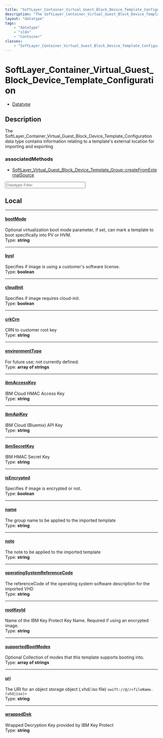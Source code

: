 ```yaml
---
title: "SoftLayer_Container_Virtual_Guest_Block_Device_Template_Configuration"
description: "The SoftLayer_Container_Virtual_Guest_Block_Device_Template_Configuration data type contains information relating to a t... "
layout: "datatype"
tags:
    - "datatype"
    - "sldn"
    - "Container"
classes:
    - "SoftLayer_Container_Virtual_Guest_Block_Device_Template_Configuration"
---
```


# SoftLayer_Container_Virtual_Guest_Block_Device_Template_Configuration
<div id='service-datatype'>
    <ul id='sldn-reference-tabs'>
        <li id='datatype'> <a href='/reference/datatypes/SoftLayer_Container_Virtual_Guest_Block_Device_Template_Configuration' >Datatype</a></li>
    </ul>
</div>

## Description 


The SoftLayer_Container_Virtual_Guest_Block_Device_Template_Configuration data type contains information relating to a template's external location for importing and exporting 


### associatedMethods

*  [SoftLayer_Virtual_Guest_Block_Device_Template_Group::createFromExternalSource](/reference/services/SoftLayer_Virtual_Guest_Block_Device_Template_Group/createFromExternalSource )





<!-- Filer BEGIN -->
<div class="view-filters">
        <div class="clearfix">
            <div class="search-input-box">
                <input placeholder="Datatype Filter" onkeyup="titleSearch(inputId='prop-input', divId='properties', elementClass='prop-row')" 
                    type="text" id="prop-input" value="" size="30" maxlength="128" class="form-text">
            </div>
        </div>
</div>
<!-- Filer END -->

<div id="properties" class="content">
<div id="localProperties" class="prop-content" >

## Local
<div class="prop-row">

-----
[bootMode]: #bootmode
#### [bootMode]

Optional virtualization boot mode parameter, if set, can mark a template to boot specifically into PV or HVM.   
<span class="type-label">Type: </span>**string**  



</div>
<div class="prop-row">

-----
[byol]: #byol
#### [byol]

Specifies if image is using a customer's software license.   
<span class="type-label">Type: </span>**boolean**  



</div>
<div class="prop-row">

-----
[cloudInit]: #cloudinit
#### [cloudInit]

Specifies if image requires cloud-init.   
<span class="type-label">Type: </span>**boolean**  



</div>
<div class="prop-row">

-----
[crkCrn]: #crkcrn
#### [crkCrn]

CRN to customer root key   
<span class="type-label">Type: </span>**string**  



</div>
<div class="prop-row">

-----
[environmentType]: #environmenttype
#### [environmentType]

For future use; not currently defined.   
<span class="type-label">Type: </span>**array of strings**  



</div>
<div class="prop-row">

-----
[ibmAccessKey]: #ibmaccesskey
#### [ibmAccessKey]

IBM Cloud HMAC Access Key   
<span class="type-label">Type: </span>**string**  



</div>
<div class="prop-row">

-----
[ibmApiKey]: #ibmapikey
#### [ibmApiKey]

IBM Cloud (Bluemix) API Key   
<span class="type-label">Type: </span>**string**  



</div>
<div class="prop-row">

-----
[ibmSecretKey]: #ibmsecretkey
#### [ibmSecretKey]

IBM HMAC Secret Key   
<span class="type-label">Type: </span>**string**  



</div>
<div class="prop-row">

-----
[isEncrypted]: #isencrypted
#### [isEncrypted]

Specifies if image is encrypted or not.   
<span class="type-label">Type: </span>**boolean**  



</div>
<div class="prop-row">

-----
[name]: #name
#### [name]
The group name to be applied to the imported template  
<span class="type-label">Type: </span>**string**  



</div>
<div class="prop-row">

-----
[note]: #note
#### [note]
The note to be applied to the imported template  
<span class="type-label">Type: </span>**string**  



</div>
<div class="prop-row">

-----
[operatingSystemReferenceCode]: #operatingsystemreferencecode
#### [operatingSystemReferenceCode]

The referenceCode of the operating system software description for the imported VHD   
<span class="type-label">Type: </span>**string**  



</div>
<div class="prop-row">

-----
[rootKeyId]: #rootkeyid
#### [rootKeyId]

Name of the IBM Key Protect Key Name. Required if using an encrypted image.   
<span class="type-label">Type: </span>**string**  



</div>
<div class="prop-row">

-----
[supportedBootModes]: #supportedbootmodes
#### [supportedBootModes]

Optional Collection of modes that this template supports booting into.   
<span class="type-label">Type: </span>**array of strings**  



</div>
<div class="prop-row">

-----
[uri]: #uri
#### [uri]

The URI for an object storage object (.vhd/.iso file) 
<code>swift://<ObjectStorageAccountName>@<clusterName>/<containerName>/<fileName.(vhd|iso)></code>   
<span class="type-label">Type: </span>**string**  



</div>
<div class="prop-row">

-----
[wrappedDek]: #wrappeddek
#### [wrappedDek]

Wrapped Decryption Key provided by IBM Key Protect   
<span class="type-label">Type: </span>**string**  



</div>
</div>
<!-- LOCAL PROPERTY END -->

</div>


